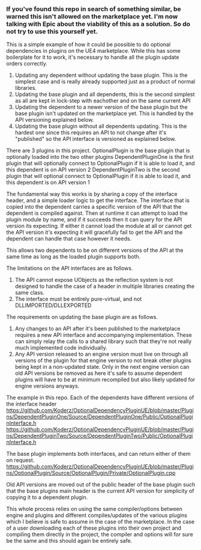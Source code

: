 ### If you've found this repo in search of something similar, be warned this isn't allowed on the marketplace yet. I'm now talking with Epic about the viability of this as a solution. So do not try to use this yourself yet.

This is a simple example of how it could be possible to do optional dependencies in plugins on the UE4 marketplace.
While this has some boilerplate for it to work, it's necessary to handle all the plugin update orders correctly.
1. Updating any dependent without updating the base plugin. This is the simplest case and is really already supported just as a product of normal libraries.
2. Updating the base plugin and all dependents, this is the second simplest as all are kept in lock-step with eachother and on the same current API
3. Updating the dependent to a newer version of the base plugin but the base plugin isn't updated on the marketplace yet.  This is handled by the API versioning explained below.
3. Updating the base plugin without all dependents updating. This is the hardest one since this requires an API to not change after it's "published" so the API interface is versioned as explained below.


There are 3 plugins in this project.
OptionalPlugin is the base plugin that is optionally loaded into the two other plugins
DependentPluginOne is the first plugin that will optionally connect to OptionalPlugin if it is able to load it, and this dependent is on API version 2
DependentPluginTwo is the second plugin that will optional connect to OptionalPlugin if it is able to load it, and this dependent is on API version 1



The fundamental way this works is by sharing a copy of the interface header, and a simple loader logic to get the interface. The interface that is copied into the dependent carries a specific version of the API that the dependent is compiled against. Then at runtime it can attempt to load the plugin module by name, and if it succeeds then it can query for the API version its expecting. If either it cannot load the module at all or cannot get the API version it's expecting it will gracefully fail to get the API and the dependent can handle that case however it needs.

This allows two dependents to be on different versions of the API at the same time as long as the loaded plugin supports both.

The limitations on the API interfaces are as follows.
1. The API cannot expose UObjects as the reflection system is not designed to handle the case of a header in multiple libraries creating the same class.
2. The interface must be entirely pure-virtual, and not DLLIMPORTED/DLLEXPORTED

The requirements on updating the base plugin are as follows.
1. Any changes to an API after it's been published to the marketplace requires a new API interface and accompanying implementation. These can simply relay the calls to a shared library such that they're not really much implemented code individually.
2. Any API version released to an engine version must live on through all versions of the plugin for that engine version to not break other plugins being kept in a non-updated state. Only in the next engine version can old API versions be removed as here it's safe to assume dependent plugins will have to be at minimum recompiled but also likely updated for engine versions anyways.




The example in this repo.
Each of the dependents have different versions of the interface header
https://github.com/Koderz/OptionalDependencyPluginUE/blob/master/Plugins/DependentPluginOne/Source/DependentPluginOne/Public/OptionalPluginInterface.h
https://github.com/Koderz/OptionalDependencyPluginUE/blob/master/Plugins/DependentPluginTwo/Source/DependentPluginTwo/Public/OptionalPluginInterface.h

The base plugin implements both interfaces, and can return either of them on request.
https://github.com/Koderz/OptionalDependencyPluginUE/blob/master/Plugins/OptionalPlugin/Source/OptionalPlugin/Private/OptionalPlugin.cpp

Old API versions are moved out of the public header of the base plugin such that the base plugins main header is the current API version for simplicity of copying it to a dependent plugin.




This whole process relies on using the same compiler/options between engine and plugins and different compiles/updates of the various plugins which I believe is safe to assume in the case of the marketplace.
In the case of a user downloading each of these plugins into their own project and compiling them directly in the project, the compiler and options will for sure be the same and this should again be entirely safe.